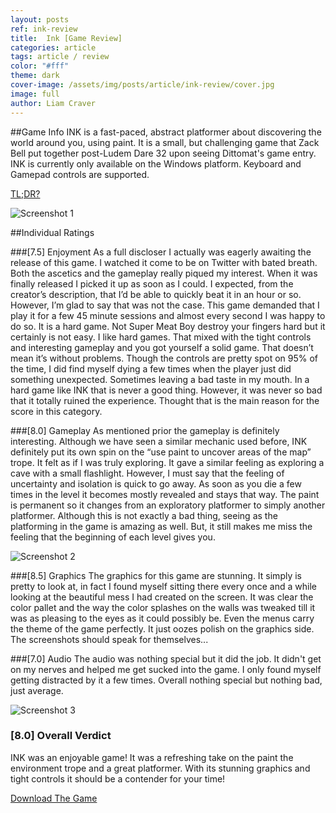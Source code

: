 ```yaml
---
layout: posts
ref: ink-review
title:  Ink [Game Review]
categories: article
tags: article / review
color: "#fff"
theme: dark
cover-image: /assets/img/posts/article/ink-review/cover.jpg
image: full
author: Liam Craver
---
```

##Game Info
INK is a fast-paced, abstract platformer about discovering the world around you, using paint.
It is a small, but challenging game that Zack Bell put together post-Ludem Dare 32 upon seeing Dittomat's game entry.
INK is currently only available on the Windows platform. Keyboard and Gamepad controls are supported.

<a class="line-s" href="#end">TL;DR?</a>

![Screenshot 1](/assets/img/posts/article/{{page.ref}}/screenshot1.gif "Screenshot 1")

##Individual Ratings

###[7.5] Enjoyment
As a full discloser I actually was eagerly awaiting the release of this game. I watched it come to be on Twitter
with bated breath. Both the ascetics and the gameplay really piqued my interest. When it was finally released I
picked it up as soon as I could. I expected, from the creator’s description, that I’d be able to quickly beat it
in an hour or so. However, I’m glad to say that was not the case. This game demanded that I play it for a few 45
minute sessions and almost every second I was happy to do so. It is a hard game. Not Super Meat Boy destroy your
fingers hard but it certainly is not easy. I like hard games. That mixed with the tight controls and interesting
gameplay and you got yourself a solid game. That doesn’t mean it’s without problems. Though the controls are pretty
spot on 95% of the time, I did find myself dying a few times when the player just did something unexpected. Sometimes
leaving a bad taste in my mouth. In a hard game like INK that is never a good thing. However,
it was never so bad that it totally ruined the experience. Thought that is the main reason for the score in this category.

###[8.0] Gameplay
As mentioned prior the gameplay is definitely interesting. Although we have seen a similar mechanic used before, INK definitely put its own spin on the “use paint to uncover areas of the map” trope. It felt as if I was truly exploring. It gave a similar feeling as exploring a cave with a small flashlight. However, I must say that the feeling of uncertainty and isolation is quick to go away. As soon as you die a few times in the level it becomes mostly revealed and stays that way. The paint is permanent so it changes from an exploratory platformer to simply another platformer. Although this is not exactly a bad thing, seeing as the platforming in the game is amazing as well. But, it still makes me miss the feeling that the beginning of each level gives you.

![Screenshot 2](/assets/img/posts/article/{{page.ref}}/screenshot2.gif "Screenshot 2")

###[8.5] Graphics
The graphics for this game are stunning. It simply is pretty to look at, in fact I found myself sitting there every once and a while looking at the beautiful mess I had created on the screen. It was clear the color pallet and the way the color splashes on the walls was tweaked till it was as pleasing to the eyes as it could possibly be. Even the menus carry the theme of the game perfectly. It just oozes polish on the graphics side. The screenshots should speak for themselves...

###[7.0] Audio
The audio was nothing special but it did the job. It didn't get on my nerves and helped me get sucked into the game. I only found myself getting distracted by it a few times. Overall nothing special but nothing bad, just average.

![Screenshot 3](/assets/img/posts/article/{{page.ref}}/screenshot3.gif "Screenshot 3")

<h3 id="end">[8.0] Overall Verdict</h3>
INK was an enjoyable game! It was a refreshing take on the paint the environment trope and a great platformer. With its
stunning graphics and tight controls it should be a contender for your time!

<a class="line-s" href="http://zackbellgames.itch.io/ink">Download The Game</a>
